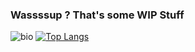 ### Wassssup ? That's some WIP Stuff

![bio](https://github-readme-stats.vercel.app/api?username=endcerro&show_icons=true&hide_title=true&include_all_commits=true) [![Top Langs](https://github-readme-stats.vercel.app/api/top-langs/?username=endcerro&layout=compact)](https://github.com/anuraghazra/github-readme-stats)


<!--
**endcerro/endcerro** is a ✨ _special_ ✨ repository because its `README.md` (this file) appears on your GitHub profile.

Here are some ideas to get you started:

- 🔭 I’m currently working on ...
- 🌱 I’m currently learning ...
- 👯 I’m looking to collaborate on ...
- 🤔 I’m looking for help with ...
- 💬 Ask me about ...
- 📫 How to reach me: ...
- 😄 Pronouns: ...
- ⚡ Fun fact: ...
-->
